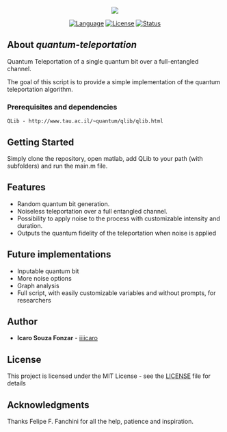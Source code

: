 <p align="center"><img src="https://cdn.rawgit.com/iiiicaro/quantum-teleportation/2a235219/logo.jpg"></p>

<p align="center">
<a href="https://github.com/isfonzar/quantum-teleportation"><img src="https://img.shields.io/badge/Language-Matlab-blue.svg" alt="Language"></a>
<a href="https://github.com/isfonzar/quantum-teleportation/blob/master/LICENSE"><img src="https://img.shields.io/badge/License-MIT-blue.svg" alt="License"></a>
<a href="https://github.com/isfonzar/quantum-teleportation/releases"><img src="https://img.shields.io/badge/Status-Released-brightgreen.svg" alt="Status"></a>
</p>

## About *quantum-teleportation*
Quantum Teleportation of a single quantum bit over a full-entangled channel.

The goal of this script is to provide a simple implementation of the quantum teleportation algorithm.

### Prerequisites and dependencies

```
QLib - http://www.tau.ac.il/~quantum/qlib/qlib.html
```

## Getting Started

Simply clone the repository, open matlab, add QLib to your path (with subfolders) and run the main.m file.

## Features

- Random quantum bit generation.
- Noiseless teleportation over a full entangled channel.
- Possibility to apply noise to the process with customizable intensity and duration.
- Outputs the quantum fidelity of the teleportation when noise is applied

## Future implementations

- Inputable quantum bit
- More noise options
- Graph analysis
- Full script, with easily customizable variables and without prompts, for researchers

## Author

* **Icaro Souza Fonzar** - [iiiicaro](https://github.com/iiiicaro)

## License

This project is licensed under the MIT License - see the [LICENSE](LICENSE) file for details

## Acknowledgments

Thanks Felipe F. Fanchini for all the help, patience and inspiration.
